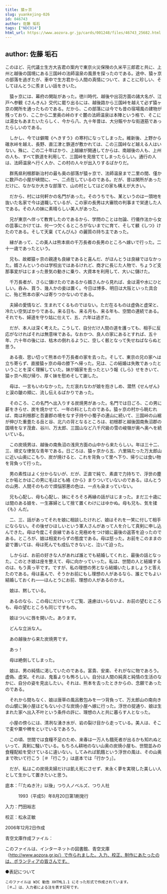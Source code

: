 ```yaml
---
title: 猿ヶ京
slug: yuankejing-026
id: 046743
author: 佐藤 垢石
tags: ["NDC914"]
html_url: https://www.aozora.gr.jp/cards/001248/files/46743_25682.html
---
```


## author: 佐藤 垢石

このほど、元代議士生方大吉君の案内で東京火災保険の久米平三郎君と共に、上州と越後の国境にある三国峠の法師温泉の風景を探ったのである。途中、猿ヶ京の部落を過ぎたが、車中で生方君から人間の真情について、まことに珍しい、そしてほんとうに羨ましい話をきいた。

　猿ヶ京には、幕府の関趾があった。徳川時代、越後や出羽方面の諸大名が、江戸へ参観《さんきん》交代に罷り出るには、越後路から三国峠を越えて必ず猿ヶ京の関所を通ったものである。だから、この部落には今でも昔の宿場風の建物が残っており、ここから二里奥の峠のすぐ麓の法師温泉は本陣という格で、そこには湯女もあまたいたらしく、今から八、九十年昔は、大分賑やかな街道筋であったらしいのである。

　しかし、今では僻陬《へきすう》の寒村になってしまった。維新後、上野から碓氷峠を越え、長野、直江津と鉄道が敷かれては、この三国峠など越える人はいない。殊に、この二十年ばかり、上越線が開通してからは、南越後の人も、上州の人も、すべて鉄道を利用して、三国峠を見捨ててしまったらしい。通行の人は、法師温泉へ行く人か、この村の人々が出入りするばかりだ。

　群馬県利根郡新治村の最も奥の部落が猿ヶ京で、法師温泉まで二里の間、僅かに数戸の小屋が峡間に、一、二点在しているのである。だが、昔は関所があっただけに、なかなか大きな部落で、山の村としてはどの家も構えが大きい。

　だから、村には何軒かの名門があった。そのうちでも、某というのは一頭地を抜いた名家で今は退職しているが、この家の長男は大審院の判事まで栄達した人である。その人の妹に素晴らしい美人があった。

　兄が東京へ伴って教育したのであるから、学問のことは勿論、行儀作法から女の芸事にかけては、何一つ欠くるところがないまでに育て、そして躾《しつ》けたのである。そして天稟《てんぴん》の麗質の持ち主であった。

　縁があって、この美人は熊本県の千万長者の長男のところへ嫁いで行った。二十一歳であったという。

　兄も、故郷猿ヶ京の親達も良縁であると喜んだ、がほんとうは良縁ではなかった。婿さんというのは学校出ではあるけれど、商才に長じた人物で、ちょうど支那事変がはじまった景気の動きに乗り、大資本を利用して、大いに儲けた。

　千万長者が、さらに儲けたのであるから婿さんから見れば、金は湯や水にひとしい。呑み、買う、幾人かの妾は置く。今日は博多、明日は大阪といった具合に、殆ど熊本の家へは寄りつかないのである。

　夫婦の愛情など、生まれてくるものではない。ただ在るものは虚偽と虚栄と、冷たい空気ばかりである。来る日も、来る月も、来る年も、空閨の連続である。それでも、婦道を守り姑に仕えて、五、六年は過ぎた。

　だが、本人は深く考えた。こうして、自分だけ人間の道を護っても、相手に反応がなければそれは無意味である。なおかつ、良人の家にあるとすれば、五十年、六十年の後には、枯木の倒れるように、空しく骸となって失せねばならぬと思う。

　ある夜、思い切って熊本の千万長者の家を去った。そして、東京の兄の家へは立ち寄らず、直接猿ヶ京の母の膝下へ帰った。兄は、この結婚は失敗であったということを深く理解していた。妹が婚家を去ったという報《しら》せをきいて、猿ヶ京へ飛び帰り、厚く妹を慰めそして謝した。

　母は、一言もいわなかった。ただ哀れなわが娘を抱きしめ、潜然《せんぜん》と涙の皺の頬に、流し伝えるばかりであった。

　そのころ、この名門へ出入りする炭焼男があった。名門では日ごろ、この男に薪をきらせ、炭を焼かせて、一年の料としたのである。猿ヶ京の村から眺むれば、南は利根郡と吾妻郡の境をなす子持や小蜀子の連山に続いて、三国峠の山裾が伸びた重畳たる岳と谷、北六の背となるところは、初根郡と越後国南魚沼郡の国境をなす茂倉、谷川、万太郎、三国山など八千尺級の雪の峻嶺が奥へ奥へを続いている。

　この炭焼男は、越後の南魚沼の浅貝方面の山中から来たらしい。年は三十二、三、頑丈な律気な青年である。日ごろは、猿ヶ京から五、六里隔たった万太郎山に近い山奥にこもり、炭が焼けると、これを背負って里へ下り、帰りには食い物を背負って行った。

　男の素性はよく分からないが、だが、正直で純で、素直で力持ちで、浮世の塵とか垢とかはこの男に毛ほども絡《から》まりついていないのである。ほんとうの山男、人間そのもので煩悩邪悪の色は、一点も染まっていない。

　兄も心配し、母も心配し、妹にそろそろ再縁の話がはじまった。まだ三十歳には間のある娘を、一生寡婦として捨て置くわけにはゆかぬ。母も兄も、気を揉《も》んだ。

　二、三、話があってそれを娘に相談したけれど、娘はそれを一笑に付して相手にならない。その後ぜひほしいという軍人さんがあって人を介して真剣に申し込んできた。母は今度こそ良縁であると見極めをつけ娘に最後の返答を迫ったのである。ところが、娘は相変わらずの態度である。母は怒った。お前をこのままの姿で置いては、母は死んでも成仏できないと、泣いて迫った。

　しからば、お前の好きな人があれば誰とでも結婚してくれと、最後の話となった。このとき娘は座を整えて、母に向かっていった。私は、世間の人と結婚するのは、もう真っ平です。ですが、私の理想の男となら結婚いたしましょうと答えたのである。母は喜んで、そうかお前にもし理想の人があるなら、誰とでもよい結婚しておくれ――ほんとうにお前、理想の人があるのかえ。

　娘は、黙している。

　あるのなら、この母にだけいってご覧、遠慮はいらないよ、お前の望むところも、母の望むところも同じですもの。

　娘はついに唇を開いた。あります。

　どんな立派な人。

　あの越後から来た炭焼男です。

　あっ！

　母は絶倒してしまった。

　娘は、男の純情に渇していたのである。富貴、安楽、それがなに物であろう。虚偽、虚栄。それは、鬼畜よりも怖ろしい。自分は人間の純真と純情の生活のなかに、自分の姿を見出したい。それは、熊本を去ったときからの、念願であったのである。

　それから間もなく、娘は唐草の風呂敷包みを一つ背負って、万太郎山の南向きの山襞に猟小屋ほどもない小さな炭焼小屋へ嫁に行った。浮世の掟通り、娘は生まれた家へ出入不叶という条件の許に、理想の人と共に暮らす人となった。

　小屋の傍らには、清冽な湧き水が、岩の裂け目から走っている。美人は、そこで麦や粟や稗をといでいるであろう。

　この頃、世間では食糧不足のため、来春は一万人も餓死者が出るかも知れぬといって、真剣に騒いでいる。もちろん耕地のない山奥の炭焼小屋も、世間並みの食糧配給を受けているに違いない。してみれば飢餓という浮世の風は、その山奥まで吹いて行こう［＃「行こう」は底本では「行かう」］。

　だが、私はこの炭焼夫婦だけは飢え死にさせず、末永く夢を実現した美しい人として生かして置きたいと思う。













底本：「『たぬき汁』以後」つり人ノベルズ、つり人社


　　　1993（平成5）年8月20日第1刷発行

入力：門田裕志

校正：松永正敏

2006年12月2日作成

青空文庫作成ファイル：

このファイルは、インターネットの図書館、青空文庫（http://www.aozora.gr.jp/）で作られました。入力、校正、制作にあたったのは、ボランティアの皆さんです。











●表記について


	このファイルは W3C 勧告 XHTML1.1 にそった形式で作成されています。
	［＃…］は、入力者による注を表す記号です。